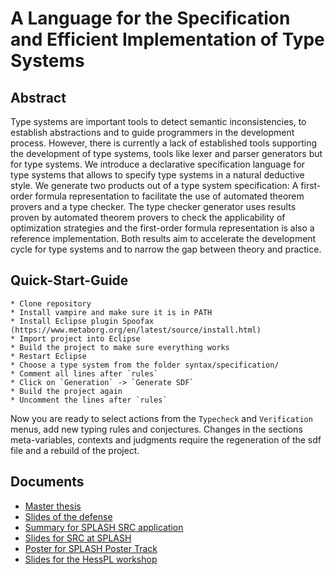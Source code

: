 A Language for the Specification and Efficient Implementation of Type Systems
===

Abstract
---

Type systems are important tools to detect semantic inconsistencies,
to establish abstractions and to guide programmers in the development
process. However, there is currently a lack of established tools
supporting the development of type systems, tools like lexer and
parser generators but for type systems. We introduce a declarative
specification language for type systems that allows to specify type
systems in a natural deductive style. We generate two products out of
a type system specification: A first-order formula representation to
facilitate the use of automated theorem provers and a type
checker. The type checker generator uses results proven by automated
theorem provers to check the applicability of optimization strategies
and the first-order formula representation is also a reference
implementation. Both results aim to accelerate the development cycle
for type systems and to narrow the gap between theory and practice.

Quick-Start-Guide
---

    * Clone repository
    * Install vampire and make sure it is in PATH
    * Install Eclipse plugin Spoofax (https://www.metaborg.org/en/latest/source/install.html)
    * Import project into Eclipse
    * Build the project to make sure everything works
    * Restart Eclipse
    * Choose a type system from the folder syntax/specification/
    * Comment all lines after `rules`
    * Click on `Generation` -> `Generate SDF`
    * Build the project again
    * Uncomment the lines after `rules`

Now you are ready to select actions from the `Typecheck` and
`Verification` menus, add new typing rules and conjectures. Changes in
the sections meta-variables, contexts and judgments require the
regeneration of the sdf file and a rebuild of the project.

Documents
---

   * [Master thesis](https://users.pascal-wittmann.de/pascal/master-thesis/thesis.pdf)
   * [Slides of the defense](https://users.pascal-wittmann.de/pascal/master-thesis/slides-of-the-defense.pdf)
   * [Summary for SPLASH SRC application](https://users.pascal-wittmann.de/pascal/master-thesis/summary-for-splash-src-application.pdf)
   * [Slides for SRC at SPLASH](https://users.pascal-wittmann.de/pascal/master-thesis/slides-for-src-at-splash.pdf)
   * [Poster for SPLASH Poster Track](https://users.pascal-wittmann.de/pascal/master-thesis/poster-for-splash.pdf)
   * [Slides for the HessPL workshop](https://users.pascal-wittmann.de/pascal/master-thesis/slides-for-hesspl.pdf)
